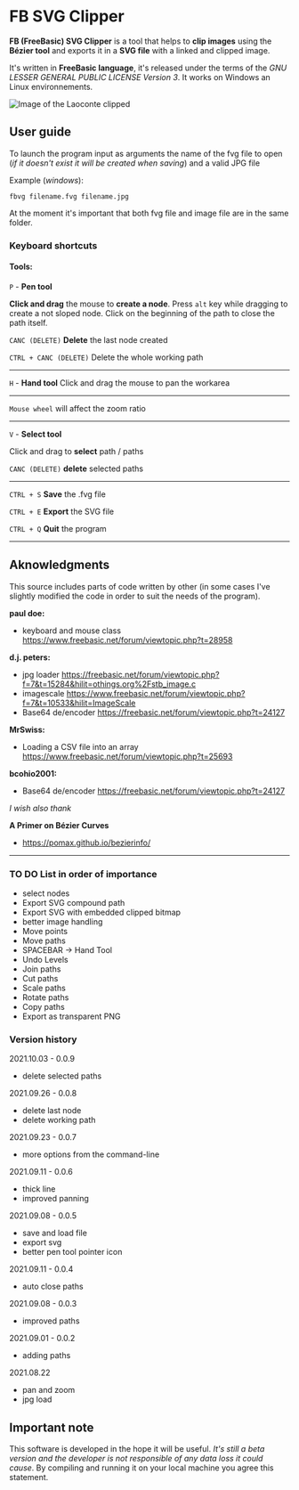 # FB SVG Clipper

**FB (FreeBasic) SVG Clipper** is a tool that helps to **clip images** using the **Bézier tool** and exports it in a **SVG file**  with a linked and clipped image.

It's written in **FreeBasic language**, it's released under the terms of the *GNU LESSER GENERAL PUBLIC LICENSE Version 3*. It works on Windows an Linux environnements.

![Image of the Laoconte clipped](https://github.com/Pitto/FB_SVG_Clipper/tree/main/_examples/example_laoconte.png)

## User guide

To launch the program input as arguments the name of the fvg file to open (_if it doesn't exist it will be created when saving_) and a valid JPG file

Example (_windows_):

`fbvg filename.fvg filename.jpg`

At the moment it's important that both fvg file and image file are in the same folder.

### Keyboard shortcuts

#### Tools:

`P` - **Pen tool**

**Click and drag** the mouse to **create a node**. Press `alt` key while dragging to create a not sloped node. Click on the beginning of the path to close the path itself.

`CANC (DELETE)` **Delete** the last node created

`CTRL + CANC (DELETE)` Delete the whole working path

----

`H` - **Hand tool** Click and drag the mouse to pan the workarea

----

`Mouse wheel` will affect the zoom ratio

----

`V` - **Select tool**

Click and drag to **select** path / paths

`CANC (DELETE)` **delete** selected paths

----

`CTRL + S` **Save** the .fvg file

`CTRL + E` **Export** the SVG file

`CTRL + Q` **Quit** the program

----

## Aknowledgments

This source includes parts of code written by other
(in some cases I've slightly modified the code in order to suit the needs of the program).

**paul doe:**

- keyboard and mouse class https://www.freebasic.net/forum/viewtopic.php?t=28958

**d.j. peters:**

- jpg loader
https://freebasic.net/forum/viewtopic.php?f=7&t=15284&hilit=othings.org%2Fstb_image.c
- imagescale
https://www.freebasic.net/forum/viewtopic.php?f=7&t=10533&hilit=ImageScale
- Base64 de/encoder
https://freebasic.net/forum/viewtopic.php?t=24127

**MrSwiss:**

- Loading a CSV file into an array
https://www.freebasic.net/forum/viewtopic.php?t=25693

**bcohio2001:**
- Base64 de/encoder
https://freebasic.net/forum/viewtopic.php?t=24127

_I wish also thank_

**A Primer on Bézier Curves**
- https://pomax.github.io/bezierinfo/

----

### TO DO List in order of importance

- select nodes
- Export SVG compound path
- Export SVG with embedded clipped bitmap
- better image handling
- Move points
- Move paths
- SPACEBAR -> Hand Tool
- Undo Levels
- Join paths
- Cut paths
- Scale paths
- Rotate paths
- Copy paths
- Export as transparent PNG

### Version history

2021.10.03 - 0.0.9

- delete selected paths

2021.09.26 - 0.0.8

- delete last node
- delete working path

2021.09.23 - 0.0.7

- more options from the command-line

2021.09.11 - 0.0.6

- thick line
- improved panning 

2021.09.08 - 0.0.5

- save and load file
- export svg
- better pen tool pointer icon

2021.09.11 - 0.0.4

- auto close paths

2021.09.08 - 0.0.3

- improved paths

2021.09.01 - 0.0.2

- adding paths

2021.08.22

- pan and zoom
- jpg load

## Important note
This software is developed in the hope it will be useful. *It's still a beta version and the developer is not responsible of any data loss it could cause*. By compiling and running it on your local machine you agree this statement.